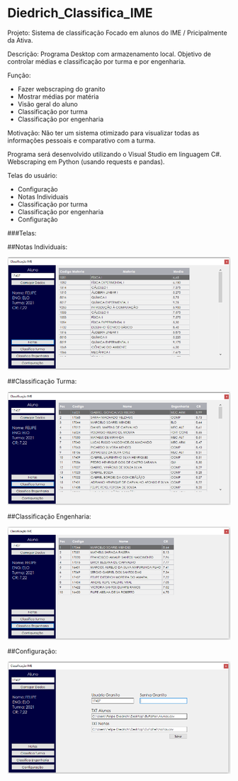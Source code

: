 # Diedrich_Classifica_IME
Projeto:
Sistema de classificação
Focado em alunos do IME / Pricipalmente da Ativa. 

Descrição:
Programa Desktop com armazenamento local. Objetivo de controlar médias e classificação por turma e por engenharia.

Função:
 - Fazer webscraping do granito
 - Mostrar médias por matéria
 - Visão geral do aluno
 - Classificação por turma
 - Classificação por engenharia

Motivação:
Não ter um sistema otimizado para visualizar todas as informações pessoais e comparativo com a turma.

Programa será desenvolvido utilizando o Visual Studio em linguagem C#. Webscraping em Python (usando requests e pandas).

Telas do usuário:
- Configuração
- Notas Individuais
- Classificação por turma
- Classificação por engenharia
- Configuração

###Telas:

##Notas Individuais:
<p align="center">
<img src="Img/NotasIndividuais.png" >
</p>

##Classificação Turma:
<p align="center">
<img src="Img/ClassificaTurma.png" >
</p>

##Classificação Engenharia:
<p align="center">
<img src="Img/ClassificaEngenharia.png" >
</p>

##Configuração:
<p align="center">
<img src="Img/Configuracao.png" >
</p>
